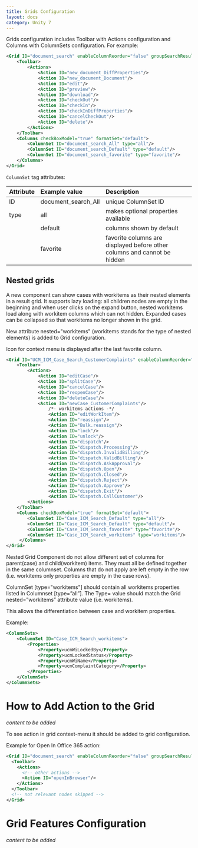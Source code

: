 ```yaml
---
title: Grids Configuration
layout: docs
category: Unity 7
---
```

Grids configuration includes Toolbar with Actions configuration and Columns with ColumnSets configuration.
For example:

```xml
<Grid ID="document_search" enableColumnReorder="false" groupSearchResults="false">
	<Toolbar>
		<Actions>
			<Action ID="new_document_DiffProperties"/>
			<Action ID="new_document_Document"/>
			<Action ID="edit"/>
			<Action ID="preview"/>
			<Action ID="download"/>
			<Action ID="checkOut"/>
			<Action ID="checkIn"/>
			<Action ID="checkInDiffProperties"/>
			<Action ID="cancelCheckOut"/>
			<Action ID="delete"/>
		</Actions>
	</Toolbar>
	<Columns checkBoxModel="true" formatSet="default">
		<ColumnSet ID="document_search_All" type="all"/>
		<ColumnSet ID="document_search_Default" type="default"/>
		<ColumnSet ID="document_search_favorite" type="favorite"/>
	</Columns>
</Grid>
```
`ColumnSet` tag attributes:

|Attribute|Example value|Description|
|:--------|:------|:----------|
|ID   | document_search_All | unique ColumnSet ID|
|type | all     | makes optional properties available|
|     | default | columns shown by default|
|     | favorite| favorite columns are displayed before other columns and cannot be hidden|

## Nested grids

A new component can show cases with workitems as their nested elements in a result grid. 
It supports lazy loading: all children nodes are empty in the beginning and when user clicks on the expand button, nested workitems load along with workitem columns which can not hidden. 
Expanded cases can be collapsed so that workitems no longer shown in the grid.

New attribute nested="workitems" (workitems stands for the type of nested elements) is added to Grid configuration.

Icon for context menu is displayed after the last favorite column.

```xml
<Grid ID="UCM_ICM_Case_Search_CustomerComplaints" enableColumnReorder="false" groupSearchResults="false"  nested="workitems">
	<Toolbar>
		<Actions>
			<Action ID="editCase"/>
			<Action ID="splitCase"/>
			<Action ID="cancelCase"/>
			<Action ID="reopenCase"/>
			<Action ID="deleteCase"/>
			<Action ID="newCase_CustomerComplaints"/>				
				/*- workitems actions -*/
				<Action ID="editWorkItem"/>
				<Action ID="reassign"/>
				<Action ID="Bulk.reassign"/>
				<Action ID="lock"/>
				<Action ID="unlock"/>
				<Action ID="dispatch"/>
				<Action ID="dispatch.Processing"/>
				<Action ID="dispatch.InvalidBilling"/>
				<Action ID="dispatch.ValidBilling"/>
				<Action ID="dispatch.AskApproval"/>
				<Action ID="dispatch.Open"/>
				<Action ID="dispatch.Closed"/>
				<Action ID="dispatch.Reject"/>
				<Action ID="dispatch.Approve"/>
				<Action ID="dispatch.Exit"/>
				<Action ID="dispatch.CallCustomer"/>
		</Actions>
	</Toolbar>
    <Columns checkBoxModel="true" formatSet="default">
		<ColumnSet ID="Case_ICM_Search_Default" type="all"/>
		<ColumnSet ID="Case_ICM_Search_Default" type="default"/>
		<ColumnSet ID="Case_ICM_Search_favorite" type="favorite"/>
		<ColumnSet ID="Case_ICM_Search_workitems" type="workitems"/>
     </Columns>
</Grid>
```

Nested Grid Component do not allow different set of columns for parent(case) and child(workitem) items. They must all be defined together in the same columnset. Columns that do not apply are left empty in the row (i.e. workitems only properties are empty in the case rows).

ColumnSet [type="workitems"] should contain all workitems properties listed in Columnset [type=”all”]. The Type= value should match the Grid nested=”workitems” attribute value (i.e. workitems).

This allows the differentiation between case and workitem properties.

Example:

```xml
<ColumnSets>
	<ColumnSet ID="Case_ICM_Search_workitems">
		<Properties>
			<Property>ucmWiLockedBy</Property>
			<Property>ucmLockedStatus</Property>
			<Property>ucmWiName</Property>
			<Property>ucmComplaintCategory</Property>
		</Properties>
	</ColumnSet>
</ColumnSets>
```


# How to Add Action to the Grid

*content to be added*

To see action in grid context-menu it should be added to grid configuration.

Example for Open In Office 365 action:

```xml
<Grid ID="document_search" enableColumnReorder="false" groupSearchResults="false">
  <Toolbar>
    <Actions>
      <!-- other actions -->
      <Action ID="openInBrowser"/>
    </Actions>
  </Toolbar>
  <!-- not relevant nodes skipped -->
</Grid>

```

# Grid Features Configuration

*content to be added*
